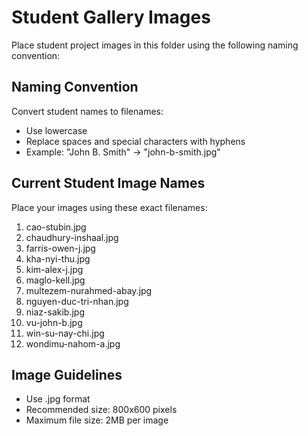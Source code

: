 # Student Gallery Images

Place student project images in this folder using the following naming convention:

## Naming Convention
Convert student names to filenames:
- Use lowercase
- Replace spaces and special characters with hyphens
- Example: "John B. Smith" → "john-b-smith.jpg"

## Current Student Image Names
Place your images using these exact filenames:

1. cao-stubin.jpg
2. chaudhury-inshaal.jpg
3. farris-owen-j.jpg
4. kha-nyi-thu.jpg
5. kim-alex-j.jpg
6. maglo-kell.jpg
7. multezem-nurahmed-abay.jpg
8. nguyen-duc-tri-nhan.jpg
9. niaz-sakib.jpg
10. vu-john-b.jpg
11. win-su-nay-chi.jpg
12. wondimu-nahom-a.jpg

## Image Guidelines
- Use .jpg format
- Recommended size: 800x600 pixels
- Maximum file size: 2MB per image
